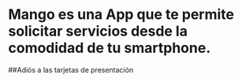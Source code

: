 # Mango es una App que te permite solicitar servicios desde la comodidad de tu smartphone. 
##Adiós a las tarjetas de presentación 
